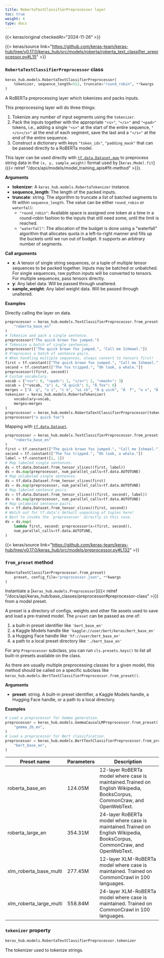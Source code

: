 ```yaml
---
title: RobertaTextClassifierPreprocessor layer
toc: true
weight: 4
type: docs
---
```


{{< keras/original checkedAt="2024-11-26" >}}

{{< keras/source link="https://github.com/keras-team/keras-hub/tree/v0.17.0/keras_hub/src/models/roberta/roberta_text_classifier_preprocessor.py#L15" >}}

### `RobertaTextClassifierPreprocessor` class

```python
keras_hub.models.RobertaTextClassifierPreprocessor(
    tokenizer, sequence_length=512, truncate="round_robin", **kwargs
)
```

A RoBERTa preprocessing layer which tokenizes and packs inputs.

This preprocessing layer will do three things:

1. Tokenize any number of input segments using the `tokenizer`.
2. Pack the inputs together with the appropriate `"<s>"`, `"</s>"` and
   `"<pad>"` tokens, i.e., adding a single `"<s>"` at the start of the
   entire sequence, `"</s></s>"` at the end of each segment, save the last
   and a `"</s>"` at the end of the entire sequence.
3. Construct a dictionary with keys `"token_ids"`, `"padding_mask"` that
   can be passed directly to a RoBERTa model.

This layer can be used directly with [`tf.data.Dataset.map`](https://www.tensorflow.org/api_docs/python/tf/data/Dataset#map) to preprocess
string data in the `(x, y, sample_weight)` format used by
[`keras.Model.fit`]({{< relref "/docs/api/models/model_training_apis#fit-method" >}}).

**Arguments**

- **tokenizer**: A `keras_hub.models.RobertaTokenizer` instance.
- **sequence_length**: The length of the packed inputs.
- **truncate**: string. The algorithm to truncate a list of batched segments
  to fit within `sequence_length`. The value can be either
  `round_robin` or `waterfall`:
  - `"round_robin"`: Available space is assigned one token at a
    time in a round-robin fashion to the inputs that still need
    some, until the limit is reached.
  - `"waterfall"`: The allocation of the budget is done using a
    "waterfall" algorithm that allocates quota in a
    left-to-right manner and fills up the buckets until we run
    out of budget. It supports an arbitrary number of segments.

**Call arguments**

- **x**: A tensor of single string sequences, or a tuple of multiple
  tensor sequences to be packed together. Inputs may be batched or
  unbatched. For single sequences, raw python inputs will be converted
  to tensors. For multiple sequences, pass tensors directly.
- **y**: Any label data. Will be passed through unaltered.
- **sample_weight**: Any label weight data. Will be passed through unaltered.

**Examples**

Directly calling the layer on data.

```python
preprocessor = keras_hub.models.TextClassifierPreprocessor.from_preset(
    "roberta_base_en"
)
# Tokenize and pack a single sentence.
preprocessor("The quick brown fox jumped.")
# Tokenize a batch of single sentences.
preprocessor(["The quick brown fox jumped.", "Call me Ishmael."])
# Preprocess a batch of sentence pairs.
# When handling multiple sequences, always convert to tensors first!
first = tf.constant(["The quick brown fox jumped.", "Call me Ishmael."])
second = tf.constant(["The fox tripped.", "Oh look, a whale."])
preprocessor((first, second))
# Custom vocabulary.
vocab = {"<s>": 0, "<pad>": 1, "</s>": 2, "<mask>": 3}
vocab = {**vocab, "a": 4, "Ä quick": 5, "Ä fox": 6}
merges = ["Ä  q", "u i", "c k", "ui ck", "Ä q uick", "Ä  f", "o x", "Ä f ox"]
tokenizer = keras_hub.models.RobertaTokenizer(
    vocabulary=vocab,
    merges=merges
)
preprocessor = keras_hub.models.RobertaTextClassifierPreprocessor(tokenizer)
preprocessor("a quick fox")
```

Mapping with [`tf.data.Dataset`](https://www.tensorflow.org/api_docs/python/tf/data/Dataset).

```python
preprocessor = keras_hub.models.TextClassifierPreprocessor.from_preset(
    "roberta_base_en"
)
first = tf.constant(["The quick brown fox jumped.", "Call me Ishmael."])
second = tf.constant(["The fox tripped.", "Oh look, a whale."])
label = tf.constant([1, 1])
# Map labeled single sentences.
ds = tf.data.Dataset.from_tensor_slices((first, label))
ds = ds.map(preprocessor, num_parallel_calls=tf.data.AUTOTUNE)
# Map unlabeled single sentences.
ds = tf.data.Dataset.from_tensor_slices(first)
ds = ds.map(preprocessor, num_parallel_calls=tf.data.AUTOTUNE)
# Map labeled sentence pairs.
ds = tf.data.Dataset.from_tensor_slices(((first, second), label))
ds = ds.map(preprocessor, num_parallel_calls=tf.data.AUTOTUNE)
# Map unlabeled sentence pairs.
ds = tf.data.Dataset.from_tensor_slices((first, second))
# Watch out for tf.data's default unpacking of tuples here!
# Best to invoke the `preprocessor` directly in this case.
ds = ds.map(
    lambda first, second: preprocessor(x=(first, second)),
    num_parallel_calls=tf.data.AUTOTUNE,
)
```

{{< keras/source link="https://github.com/keras-team/keras-hub/tree/v0.17.0/keras_hub/src/models/preprocessor.py#L132" >}}

### `from_preset` method

```python
RobertaTextClassifierPreprocessor.from_preset(
    preset, config_file="preprocessor.json", **kwargs
)
```

Instantiate a [`keras_hub.models.Preprocessor`]({{< relref "/docs/api/keras_hub/base_classes/preprocessor#preprocessor-class" >}}) from a model preset.

A preset is a directory of configs, weights and other file assets used
to save and load a pre-trained model. The `preset` can be passed as
one of:

1. a built-in preset identifier like `'bert_base_en'`
2. a Kaggle Models handle like `'kaggle://user/bert/keras/bert_base_en'`
3. a Hugging Face handle like `'hf://user/bert_base_en'`
4. a path to a local preset directory like `'./bert_base_en'`

For any `Preprocessor` subclass, you can run `cls.presets.keys()` to
list all built-in presets available on the class.

As there are usually multiple preprocessing classes for a given model,
this method should be called on a specific subclass like
`keras_hub.models.BertTextClassifierPreprocessor.from_preset()`.

**Arguments**

- **preset**: string. A built-in preset identifier, a Kaggle Models
  handle, a Hugging Face handle, or a path to a local directory.

**Examples**

```python
# Load a preprocessor for Gemma generation.
preprocessor = keras_hub.models.GemmaCausalLMPreprocessor.from_preset(
    "gemma_2b_en",
)
# Load a preprocessor for Bert classification.
preprocessor = keras_hub.models.BertTextClassifierPreprocessor.from_preset(
    "bert_base_en",
)
```

| Preset name             | Parameters | Description                                                                                                             |
| ----------------------- | ---------- | ----------------------------------------------------------------------------------------------------------------------- |
| roberta_base_en         | 124.05M    | 12-layer RoBERTa model where case is maintained.Trained on English Wikipedia, BooksCorpus, CommonCraw, and OpenWebText. |
| roberta_large_en        | 354.31M    | 24-layer RoBERTa model where case is maintained.Trained on English Wikipedia, BooksCorpus, CommonCraw, and OpenWebText. |
| xlm_roberta_base_multi  | 277.45M    | 12-layer XLM-RoBERTa model where case is maintained. Trained on CommonCrawl in 100 languages.                           |
| xlm_roberta_large_multi | 558.84M    | 24-layer XLM-RoBERTa model where case is maintained. Trained on CommonCrawl in 100 languages.                           |

### `tokenizer` property

```python
keras_hub.models.RobertaTextClassifierPreprocessor.tokenizer
```

The tokenizer used to tokenize strings.
